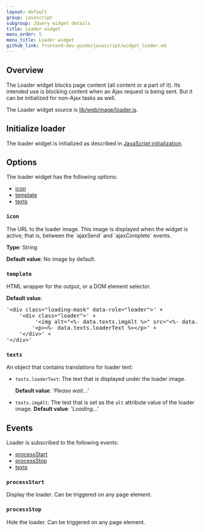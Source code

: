 ```yaml
---
layout: default
group: javascript
subgroup: JQuery widget details
title: Loader widget
menu_order: 5
menu_title: Loader widget
github_link: frontend-dev-guide/javascript/widget_loader.md
---
```


<h2>Overview</h2>
The Loader widget blocks page content (all content or a part of it). Its intended use is blocking content when an Ajax request is being sent. But it can be initialized for non-Ajax tasks as well. 

The Loader widget source is <a href="{{site.mage2000url}}lib/web/mage/loader.js" target="_blank">lib/web/mage/loader.js</a>.

<h2 id="loader_init">Initialize loader</h2>
The loader widget is initialized as described in <a href="{{site.gdeurl}}frontend-dev-guide/javascript/js_init.html" target="_blank">JavaScript initialization</a>.

<h2 id="loader_options">Options</h2>
The loader widget has the following options:
<ul>
<li><a href="#l_icon">icon</a></li>
<li><a href="#l_template">template</a></li>
<li><a href="#l_texts">texts</a></li>
</ul>

<h3 id="l_icon"><code>icon</code></h3>
The URL to the loader image. This image is displayed when the widget is active; that is, between the `ajaxSend` and `ajaxComplete` events. 

**Type**: String 

**Default value**: No image by default.


<h3 id="l_template"><code>template</code></h3>
HTML wrapper for the output, or a DOM element selector. 

**Default value**:
<pre>
'&lt;div class=&quot;loading-mask&quot; data-role=&quot;loader&quot;&gt;' +
    '&lt;div class=&quot;loader&quot;&gt;' +
         '&lt;img alt=&quot;&lt;%- data.texts.imgAlt %&gt;&quot; src=&quot;&lt;%- data.icon %&gt;&quot;&gt;' +
        '&lt;p&gt;&lt;%- data.texts.loaderText %&gt;&lt;/p&gt;' +
    '&lt;/div&gt;' +
'&lt;/div&gt;'
</pre>

<h3 id="l_texts"><code>texts</code></h3>

An object that contains translations for loader text:
<ul>
<li><code>texts.loaderText</code>: 
The text that is displayed under the loader image. <br>

<b>Default value</b>: <i>'Please wait...'</i></li>

<li><code>texts.imgAlt</code>: The text that is set as the <code>alt</code> attribute value of the loader image. 
<b>Default value</b>: <i>'Loading...'</i></li>
</ul>

<h2>Events</h2>
Loader is subscribed to the following events:
<ul>
<li><a href="#l_processStart">processStart</a></li>
<li><a href="#l_processStop">processStop</a></li>
<li><a href="#l_texts">texts</a></li>
</ul>

<h3 id="l_processStart"><code>processStart</code></h3>
Display the loader. Can be triggered on any page element.

<h3 id="l_processStop"><code>processStop</code></h3>
Hide the loader. Can be triggered on any page element.